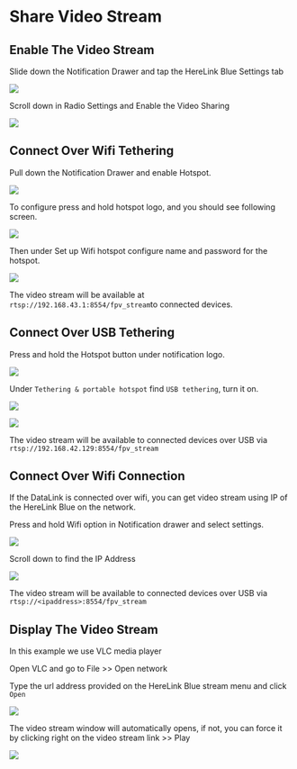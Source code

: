 # Share Video Stream

## Enable The Video Stream

Slide down the Notification Drawer and tap the HereLink Blue Settings tab

![](../../../../.gitbook/assets/91.png)

Scroll down in Radio Settings and Enable the Video Sharing

![](<../../../../.gitbook/assets/Screen Shot 2021-02-14 at 12.33.23 PM.png>)

## Connect Over Wifi Tethering

Pull down the Notification Drawer and enable Hotspot.

![](<../../../../.gitbook/assets/Screen Shot 2021-02-14 at 12.35.35 PM.png>)

To configure press and hold hotspot logo, and you should see following screen.

![](<../../../../.gitbook/assets/image (10).png>)

Then under Set up Wifi hotspot configure name and password for the hotspot.

![](<../../../../.gitbook/assets/image (12) (2).png>)

The video stream will be available at `rtsp://192.168.43.1:8554/fpv_stream`to connected devices.

## Connect Over USB Tethering

Press and hold the Hotspot button under notification logo.

![](<../../../../.gitbook/assets/Screen Shot 2021-02-14 at 12.35.35 PM (1).png>)

Under `Tethering & portable hotspot` find `USB tethering`, turn it on.

![](<../../../../.gitbook/assets/image (10) (1).png>)

![](<../../../../.gitbook/assets/Screen Shot 2021-02-14 at 12.41.01 PM.png>)

The video stream will be available to connected devices over USB via `rtsp://192.168.42.129:8554/fpv_stream`

## Connect Over Wifi Connection

If the DataLink is connected over wifi, you can get video stream using IP of the HereLink Blue on the network.

Press and hold Wifi option in Notification drawer and select settings.

![](<../../../../.gitbook/assets/image (14).png>)

Scroll down to find the IP Address

![](<../../../../.gitbook/assets/image (15).png>)

The video stream will be available to connected devices over USB via `rtsp://<ipaddress>:8554/fpv_stream`

## Display The Video Stream

In this example we use VLC media player

Open VLC and go to File >> Open network

Type the url address provided on the HereLink Blue stream menu and click `Open`&#x20;

![](<../../../../.gitbook/assets/image (16).png>)

The video stream window will automatically opens, if not, you can force it by clicking right on the video stream link >> Play

![](<../../../../.gitbook/assets/image (18).png>)
